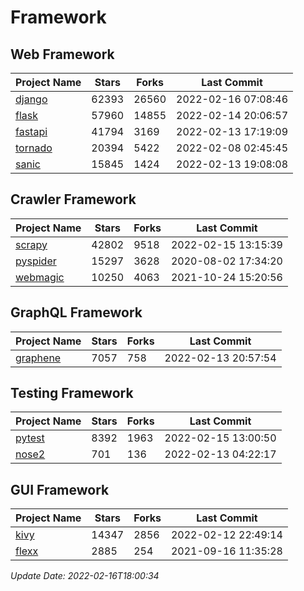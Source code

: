 # Framework

## Web Framework
| Project Name | Stars | Forks | Last Commit |
| ------------ | ----- | ----- | ----------- |
| [django](https://github.com/django/django) | 62393 | 26560 | 2022-02-16 07:08:46 |
| [flask](https://github.com/pallets/flask) | 57960 | 14855 | 2022-02-14 20:06:57 |
| [fastapi](https://github.com/tiangolo/fastapi) | 41794 | 3169 | 2022-02-13 17:19:09 |
| [tornado](https://github.com/tornadoweb/tornado) | 20394 | 5422 | 2022-02-08 02:45:45 |
| [sanic](https://github.com/sanic-org/sanic) | 15845 | 1424 | 2022-02-13 19:08:08 |

## Crawler Framework
| Project Name | Stars | Forks | Last Commit |
| ------------ | ----- | ----- | ----------- |
| [scrapy](https://github.com/scrapy/scrapy) | 42802 | 9518 | 2022-02-15 13:15:39 |
| [pyspider](https://github.com/binux/pyspider) | 15297 | 3628 | 2020-08-02 17:34:20 |
| [webmagic](https://github.com/code4craft/webmagic) | 10250 | 4063 | 2021-10-24 15:20:56 |

## GraphQL Framework
| Project Name | Stars | Forks | Last Commit |
| ------------ | ----- | ----- | ----------- |
| [graphene](https://github.com/graphql-python/graphene) | 7057 | 758 | 2022-02-13 20:57:54 |

## Testing Framework
| Project Name | Stars | Forks | Last Commit |
| ------------ | ----- | ----- | ----------- |
| [pytest](https://github.com/pytest-dev/pytest) | 8392 | 1963 | 2022-02-15 13:00:50 |
| [nose2](https://github.com/nose-devs/nose2) | 701 | 136 | 2022-02-13 04:22:17 |

## GUI Framework
| Project Name | Stars | Forks | Last Commit |
| ------------ | ----- | ----- | ----------- |
| [kivy](https://github.com/kivy/kivy) | 14347 | 2856 | 2022-02-12 22:49:14 |
| [flexx](https://github.com/flexxui/flexx) | 2885 | 254 | 2021-09-16 11:35:28 |

*Update Date: 2022-02-16T18:00:34*